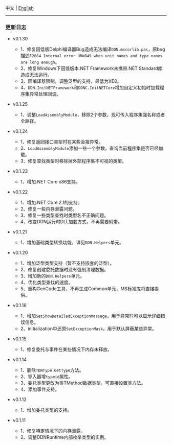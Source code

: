 中文   | [English](NEWS-README.md)    

-----

### 更新日志

* v0.1.30
   * 1、修复因低版Delphi编译器Bug造成无法编译`DDN.mscorlib.pas`，原bug描述`F2084 Internal error URW849 when unit names and type names are long enough`。
   * 2、修复Windows下因低版本.NET Framework未携带.NET Standard库造成无法运行。
   * 3、因编译器限制，调整泛型的支持，最低为XE8。
   * 4、`DDN.InitNETFramework`和`DDNC.InitNETCore`增加自定义初始时加载程序集异常处理回调。

* v0.1.25
   * 1、调整`LoadAssemblyModule`，移除2个参数，现可传入程序集强名称或者全路径。

* v0.1.24
   * 1、修复返回接口类型时在某些会报异常。
   * 2、`LoadAssemblyModule`添加一些一个参数，查询当前程序集是否已经加载。
   * 3、修复查找类型时移除掉外部程序集不可视的类型。

* v0.1.23
   * 1、增加.NET Core x86支持。

* v0.1.22
   * 1、增加.NET Core 2.1的支持。
   * 2、修复一些内存泄露问题。
   * 3、修复一些类型查找时类型名不正确问题。
   * 4、改变DDN运行时DLL加载方式，不再需要附带。

* v0.1.21  
  * 1、增加基础类型转换功能，详见`DDN.Helpers`单元。

* v0.1.20
  * 1、增加泛型类型支持（暂不支持嵌套的泛型）。
  * 2、修复创建委托数据时没有强制清理数据。
  * 3、增加新的`DDN.Helpers`单元。
  * 4、优化类型查找的速度。
  * 5、重构GenCode工具，不再生成Common单元，MS标准库将直接提供。

* v0.1.16
  * 1、增加`SetShowDetailedExceptionMessage`，用于异常时可以显示详细错误信息。
  * 2、initialization中还原`SetExceptionMask`，用于默认屏蔽某些异常。

* v0.1.15

  * 1、修复委托与事件在某些情况下内存未释放。

* v0.1.14

  * 1、删除`TDNType.GetType`方法。
  * 2、导入器增`typeid`属性。
  * 3、委托类型更改为类TMethod数据类型，可直接设置类方法。
  * 4、添加事件支持。

* v0.1.12

  * 1、增加委托类型的支持。

* v0.1.11

  * 1、修复特定情况下的内存泄露。
  * 2、调整DDNRuntime内部枚举类型的实例。
 


